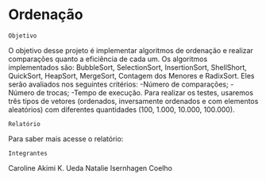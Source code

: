 # Ordenação

    Objetivo
O objetivo desse projeto é implementar algoritmos de ordenação e realizar comparações quanto a eficiência de cada um. 
Os algoritmos implementados são: BubbleSort, SelectionSort, InsertionSort, ShellShort, QuickSort, HeapSort, MergeSort, Contagem dos
Menores e RadixSort.
Eles serão avaliados nos seguintes critérios:
-Número de comparações;
-Número de trocas;
-Tempo de execução. 
Para realizar os testes, usaremos três tipos de vetores (ordenados, inversamente ordenados e com elementos aleatórios) com diferentes quantidades (100, 1.000, 10.000, 100.000). 

    Relatório 
Para saber mais acesse o relatório: 

    Integrantes 
Caroline Akimi K. Ueda
Natalie Isernhagen Coelho